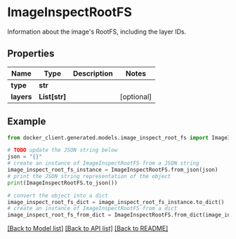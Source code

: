 # ImageInspectRootFS

Information about the image's RootFS, including the layer IDs. 

## Properties

Name | Type | Description | Notes
------------ | ------------- | ------------- | -------------
**type** | **str** |  | 
**layers** | **List[str]** |  | [optional] 

## Example

```python
from docker_client.generated.models.image_inspect_root_fs import ImageInspectRootFS

# TODO update the JSON string below
json = "{}"
# create an instance of ImageInspectRootFS from a JSON string
image_inspect_root_fs_instance = ImageInspectRootFS.from_json(json)
# print the JSON string representation of the object
print(ImageInspectRootFS.to_json())

# convert the object into a dict
image_inspect_root_fs_dict = image_inspect_root_fs_instance.to_dict()
# create an instance of ImageInspectRootFS from a dict
image_inspect_root_fs_from_dict = ImageInspectRootFS.from_dict(image_inspect_root_fs_dict)
```
[[Back to Model list]](../README.md#documentation-for-models) [[Back to API list]](../README.md#documentation-for-api-endpoints) [[Back to README]](../README.md)


